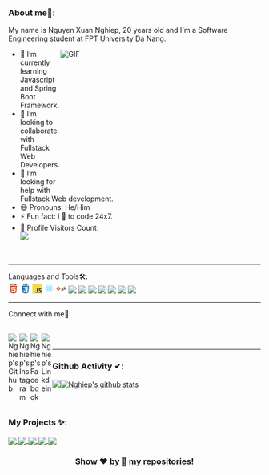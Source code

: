 ### About me🧑:
My name is Nguyen Xuan Nghiep, 20 years old and I'm a Software Engineering student at FPT University Da Nang.

<img align="right" alt="GIF" src="https://cdn.dribbble.com/users/1059583/screenshots/4171367/coding-freak.gif" width="400" height="280" />

- 🌱 I’m currently learning Javascript and Spring Boot Framework.
- 👯 I’m looking to collaborate with Fullstack Web Developers.
- 🤔 I’m looking for help with Fullstack Web development.
- 😄 Pronouns: He/Him
- ⚡ Fun fact: I 💖 to code 24x7.
- 🎢 Profile Visitors Count:  
![](https://visitor-badge.glitch.me/badge?page_id=nxn1710)

<br/>

---

Languages and Tools🛠:
  <br/>
<code><img height="20" src="https://raw.githubusercontent.com/github/explore/80688e429a7d4ef2fca1e82350fe8e3517d3494d/topics/html/html.png"></code>
<code><img height="20" src="https://raw.githubusercontent.com/github/explore/80688e429a7d4ef2fca1e82350fe8e3517d3494d/topics/css/css.png"></code>
<code><img height="20" src="https://raw.githubusercontent.com/github/explore/80688e429a7d4ef2fca1e82350fe8e3517d3494d/topics/javascript/javascript.png"></code>
<code><img height="20" src="https://raw.githubusercontent.com/github/explore/80688e429a7d4ef2fca1e82350fe8e3517d3494d/topics/react/react.png"></code> 
<code><img height="20" src="https://raw.githubusercontent.com/github/explore/80688e429a7d4ef2fca1e82350fe8e3517d3494d/topics/git/git.png"></code>
<code><img height="20" src="https://upload.wikimedia.org/wikipedia/commons/thumb/a/ae/Github-desktop-logo-symbol.svg/1024px-Github-desktop-logo-symbol.svg.png"></code>
<code><img height="20" src="https://upload.wikimedia.org/wikipedia/commons/thumb/b/b2/Bootstrap_logo.svg/1024px-Bootstrap_logo.svg.png"></code>
<code><img height="20" src="https://upload.wikimedia.org/wikipedia/commons/thumb/c/c3/Python-logo-notext.svg/768px-Python-logo-notext.svg.png"></code>
<code><img height="20" src="https://pivotal.gallerycdn.vsassets.io/extensions/pivotal/vscode-boot-dev-pack/0.0.8/1537205812649/Microsoft.VisualStudio.Services.Icons.Default"></code>
<code><img height="20" src="https://upload.wikimedia.org/wikipedia/en/d/d2/Sublime_Text_3_logo.png"></code>
<code><img height="20" src="https://banner2.cleanpng.com/20181122/krs/kisspng-java-programming-language-selenium-computer-softwa-july-2-16-halab-4-dev-5bf78387a7bb41.028192901542947719687.jpg"></code>
<code><img height="20" src="https://upload.wikimedia.org/wikipedia/commons/thumb/9/9a/Visual_Studio_Code_1.35_icon.svg/1024px-Visual_Studio_Code_1.35_icon.svg.png"></code>

---

Connect with me🤝:

<br/>


<a href="https://github.com/nxn1710">
  <img align="left" alt="Nghiep's Github" width="22px" src="https://upload.wikimedia.org/wikipedia/commons/thumb/a/ae/Github-desktop-logo-symbol.svg/1024px-Github-desktop-logo-symbol.svg.png" />
</a>

<a href="https://instagram.com/nguyenxuannghiep/">
  <img align="left" alt="Nghiep's Instagram" width="22px" src="https://upload.wikimedia.org/wikipedia/commons/thumb/a/a5/Instagram_icon.png/600px-Instagram_icon.png" />
</a>

<a href="https://www.facebook.com/nxn1710">
  <img align="left" alt="Nghiep's Facebook" width="22px" src="https://facebookbrand.com/wp-content/uploads/2019/04/f_logo_RGB-Hex-Blue_512.png?w=512&h=512" />
</a>

<a href="https://linkedin.com/in/nxn1710/">
  <img align="left" alt="Nghiep's Linkdein" width="22px" src="https://cdn3.iconfinder.com/data/icons/inficons/512/linkedin.png" />
</a>

<br/>


---

### Github Activity ✔:

<a href="https://github.com/nxn1710">
  <img align="left" src="https://github-readme-stats.vercel.app/api/top-langs/?username=Nxn1710&theme=tokyonight" />
  </a>

<a href="https://github.com/nxn1710">
 <img align="center" src="https://github-readme-stats.vercel.app/api?username=Nxn1710&show_icons=true&theme=tokyonight&line_height=27" alt="Nghiep's github stats"/>
</a>

<br/>
<br/>
<br/>

### My Projects ✨:
  
<a href="https://github.com/ForFunSE1404/Appleshop_PRJ321">
  <img align="center" src="https://github-readme-stats.vercel.app/api/pin/?username=ForFunSE1404&repo=Appleshop_PRJ321&theme=tokyonight" />
</a>

<a href="https://github.com/nxn1710/Mini-Market-Management-Software">
 <img align="center" src="https://github-readme-stats.vercel.app/api/pin/?username=nxn1710&repo=Mini-Market-Management-Software&theme=tokyonight" />
</a>

<a href="https://github.com/nxn1710/discord_bot">
  <img align="center" src="https://github-readme-stats.vercel.app/api/pin/?username=nxn1710&repo=discord_bot&theme=tokyonight" />
</a>

<a href="https://github.com/nxn1710/ValidatorForm">
 <img align="center" src="https://github-readme-stats.vercel.app/api/pin/?username=nxn1710&repo=ValidatorForm&theme=tokyonight" />
</a>

<a href="https://github.com/nxn1710/shoppingcart_react-redux">
 <img align="center" src="https://github-readme-stats.vercel.app/api/pin/?username=nxn1710&repo=shoppingcart_react-redux&theme=tokyonight" />
</a>


<div align="center">
  

### Show ❤️ by 🌟 my [repositories](https://github.com/Nxn1710?tab=repositories)!

</div>
<!-- -----
Credits: [Davekibh](https://github.com/Davekibh)

Last Edited on: 15/01/2021 -->
